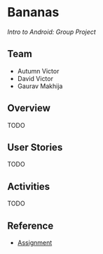 # Bananas
<i>Intro to Android: Group Project</i>

## Team
- Autumn Victor
- David Victor
- Gaurav Makhija

## Overview
TODO

## User Stories
TODO

## Activities
TODO

## Reference
 - [Assignment](https://yahoo.jiveon.com/docs/DOC-3046)

